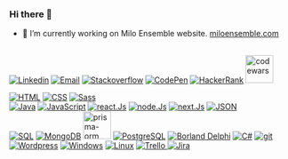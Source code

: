### Hi there 👋
- 🔭 I’m currently working on Milo Ensemble website.
<a href='https://miloensemble.com/'>miloensemble.com</a>
<!--  🌱 I’m currently learning **DevOps and AWS**. -->
<br />
<a href='https://www.linkedin.com/in/davoodkhoshnood/'><img src="https://img.icons8.com/color/50/000000/linkedin.png" title="Linkedin"/></a> 
<a href='info@khoshnood.uk/'><img src="https://img.icons8.com/material-rounded/50/000000/new-post.png" title="Email"/></a> 
<a href='https://stackoverflow.com/users/14723812/davood-khoshnood'><img src="https://img.icons8.com/color/50/000000/stackoverflow.png" title="Stackoverflow"/></a> 
<a href='https://codepen.io/davoodkhoshnood'><img src="https://img.icons8.com/ios-filled/50/000000/codepen.png" title="CodePen"/></a> 
<a href='https://www.hackerrank.com/davoodkhoshnood'><img src="https://img.icons8.com/external-tal-revivo-shadow-tal-revivo/50/000000/external-hackerrank-is-a-technology-company-that-focuses-on-competitive-programming-logo-shadow-tal-revivo.png" title="HackerRank"/></a> 
<a href='https://www.codewars.com/users/davood'><img width="50" height="50" src="https://img.icons8.com/small/64/000000/codewars.png" alt="codewars" title="Codewars"/></a>

<a href='https://github.com/DavoodKhoshnood?tab=repositories'><img src="https://img.icons8.com/color/50/000000/html-5--v1.png" title="HTML"/></a> 
<a href='https://github.com/DavoodKhoshnood?tab=repositories'><img src="https://img.icons8.com/color/50/000000/css3.png" title="CSS"/></a> 
<a href='https://github.com/DavoodKhoshnood?tab=repositories'><img src="https://img.icons8.com/color/50/000000/sass.png" title="Sass"/></a>
<br/>
<a href='https://github.com/DavoodKhoshnood?tab=repositories'><img src="https://img.icons8.com/fluency/50/java-coffee-cup-logo.png" title="Java"/></a> 
<a href='https://github.com/DavoodKhoshnood?tab=repositories'><img src="https://img.icons8.com/color/50/000000/javascript--v1.png" title="JavaScript"/></a> 
<a href='https://github.com/DavoodKhoshnood?tab=repositories'><img src="https://img.icons8.com/officel/50/undefined/react.png" title="react.Js"/></a> 
<a href='https://github.com/DavoodKhoshnood?tab=repositories'><img src="https://img.icons8.com/fluency/50/000000/node-js.png" title="node.Js"/></a> 
<a href='https://github.com/DavoodKhoshnood?tab=repositories'><img src="https://img.icons8.com/fluency/50/000000/nextjs.png" title="next.Js"/></a> 
<a href='https://github.com/DavoodKhoshnood?tab=repositories'><img src="https://img.icons8.com/windows/50/000000/json.png" title="JSON"/></a> 
<br/>
<a href='https://github.com/DavoodKhoshnood?tab=repositories'><img src="https://img.icons8.com/external-outline-juicy-fish/50/000000/external-sql-coding-and-development-outline-outline-juicy-fish.png" title="SQL"/></a> 
<a href='https://github.com/DavoodKhoshnood?tab=repositories'><img src="https://img.icons8.com/color/50/null/mongodb.png" title="MongoDB"/></a> 
<a href='https://github.com/DavoodKhoshnood?tab=repositories'><img width="50" height="50" src="https://img.icons8.com/ios/50/prisma-orm.png" alt="prisma-orm" title="Prisma"/></a> 
<a href='https://github.com/DavoodKhoshnood?tab=repositories'><img src="https://img.icons8.com/external-tal-revivo-color-tal-revivo/50/000000/external-postgre-sql-a-free-and-open-source-relational-database-management-system-logo-color-tal-revivo.png" title="PostgreSQL"/></a> 
<a href='https://github.com/DavoodKhoshnood?tab=repositories'><img src="https://img.icons8.com/officel/50/000000/delphi-ide.png" title="Borland Delphi"/></a> 
<a href='https://github.com/DavoodKhoshnood?tab=repositories'><img src="https://img.icons8.com/color/50/000000/c-sharp-logo-2.png" title="C#"/></a> 
<a href='https://github.com/DavoodKhoshnood?tab=repositories'><img src="https://img.icons8.com/color/50/undefined/git.png" title="git"/></a> 
<br/>
<a href='Https://dnoosh.com'><img src="https://img.icons8.com/color-glass/50/undefined/wordpress.png" title="Wordpress"/></a> 
<a href='https://github.com/DavoodKhoshnood?tab=repositories'><img src="https://img.icons8.com/color/50/000000/windows8.png" title="Windows"/></a> 
<a href='https://github.com/DavoodKhoshnood?tab=repositories'><img src="https://img.icons8.com/color/50/000000/linux--v1.png" title="Linux"/></a> 
<a href='https://trello.com/'> <img src="https://img.icons8.com/color/50/undefined/trello.png" title="Trello"/> </a> 
<a href='https://www.atlassian.com/software/jira?bundle=jira-software&edition=free'> <img src="https://img.icons8.com/ios-filled/50/undefined/jira.png" title="Jira"/> </a> 
<a href=''></a> 

<!--
**DavoodKhoshnood/davoodkhoshnood** is a ✨ _special_ ✨ repository because its `README.md` (this file) appears on your GitHub profile.

Here are some ideas to get you started:

- 🔭 I’m currently working on ...
- 🌱 I’m currently learning ...
- 👯 I’m looking to collaborate on ...
- 🤔 I’m looking for help with ...
- 💬 Ask me about ...
- 📫 How to reach me: ...
- 😄 Pronouns: ...
- ⚡ Fun fact: ...
-->
